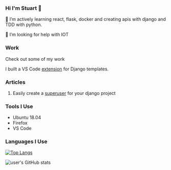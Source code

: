 ### Hi I'm Stuart 👋
🌱 I’m actively learning react, flask, docker and creating apis with django and TDD with python.

🤔 I’m looking for help with IOT

### Work
Check out some of my work

I built a VS Code [extension](https://marketplace.visualstudio.com/items?itemName=StuartElimu.django-template-snippets) for Django templates.


### Articles
1. Easily create a [superuser](https://gist.io/@stuartelimu/53258c427310bdfce430deac39971e93) for your django project

<!--
**stuartelimu/stuartelimu** is a ✨ _special_ ✨ repository because its `README.md` (this file) appears on your GitHub profile.

Here are some ideas to get you started:

- 🔭 I’m currently working on ...
- 🌱 I’m currently learning ...
- 👯 I’m looking to collaborate on ...
- 🤔 I’m looking for help with ...
- 💬 Ask me about ...
- 📫 How to reach me: ...
- 😄 Pronouns: ...
- ⚡ Fun fact: ...
-->
### Tools I Use
- Ubuntu 18.04
- Firefox
- VS Code

### Languages I Use
[![Top Langs](https://github-readme-stats.vercel.app/api/top-langs/?username=stuartelimu&amp)](https://github.com/stuartelimu/github-readme-stats)

![user's GitHub stats](https://github-readme-stats.vercel.app/api?username=stuartelimu&amp;show_icons=true&amp;theme=radical)

